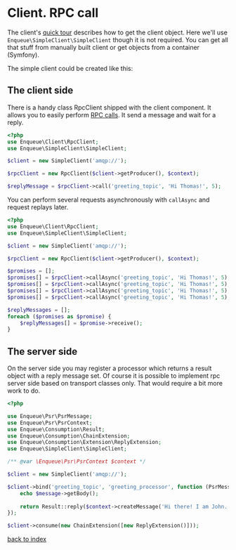 # Client. RPC call

The client's [quick tour](quick_tour.md) describes how to get the client object. 
Here we'll use `Enqueue\SimpleClient\SimpleClient` though it is not required.
You can get all that stuff from manually built client or get objects from a container (Symfony).

The simple client could be created like this:

## The client side

There is a handy class RpcClient shipped with the client component. 
It allows you to easily perform [RPC calls](https://en.wikipedia.org/wiki/Remote_procedure_call).
It send a message and wait for a reply.
 
```php
<?php
use Enqueue\Client\RpcClient;
use Enqueue\SimpleClient\SimpleClient;

$client = new SimpleClient('amqp://');

$rpcClient = new RpcClient($client->getProducer(), $context);

$replyMessage = $rpcClient->call('greeting_topic', 'Hi Thomas!', 5);
```

You can perform several requests asynchronously with `callAsync` and request replays later.
 
```php
<?php
use Enqueue\Client\RpcClient;
use Enqueue\SimpleClient\SimpleClient;

$client = new SimpleClient('amqp://');

$rpcClient = new RpcClient($client->getProducer(), $context);

$promises = [];
$promises[] = $rpcClient->callAsync('greeting_topic', 'Hi Thomas!', 5);
$promises[] = $rpcClient->callAsync('greeting_topic', 'Hi Thomas!', 5);
$promises[] = $rpcClient->callAsync('greeting_topic', 'Hi Thomas!', 5);
$promises[] = $rpcClient->callAsync('greeting_topic', 'Hi Thomas!', 5);

$replyMessages = [];
foreach ($promises as $promise) {
    $replyMessages[] = $promise->receive();
}
```

## The server side

On the server side you may register a processor which returns a result object with a reply message set.
Of course it is possible to implement rpc server side based on transport classes only. That would require a bit more work to do. 

```php
<?php

use Enqueue\Psr\PsrMessage;
use Enqueue\Psr\PsrContext;
use Enqueue\Consumption\Result;
use Enqueue\Consumption\ChainExtension;
use Enqueue\Consumption\Extension\ReplyExtension;
use Enqueue\SimpleClient\SimpleClient;

/** @var \Enqueue\Psr\PsrContext $context */

$client = new SimpleClient('amqp://');

$client->bind('greeting_topic', 'greeting_processor', function (PsrMessage $message, PsrContext $context) use (&$requestMessage) {
    echo $message->getBody();
    
    return Result::reply($context->createMessage('Hi there! I am John.'));
});

$client->consume(new ChainExtension([new ReplyExtension()]));
```

[back to index](../index.md)
